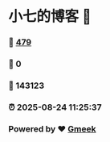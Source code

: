 # 小七的博客 :link:  
### :page_facing_up: [479](/tag.html) 
### :speech_balloon: 0 
### :hibiscus: 143123 
### :alarm_clock: 2025-08-24 11:25:37 
### Powered by :heart: [Gmeek](https://github.com/Meekdai/Gmeek)

